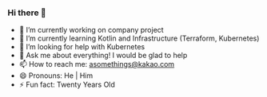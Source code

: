 ### Hi there 👋

- 🔭 I’m currently working on company project
- 🌱 I’m currently learning Kotlin and Infrastructure (Terraform, Kubernetes)
- 🤔 I’m looking for help with Kubernetes
- 💬 Ask me about everything! I would be glad to help
- 📫 How to reach me: asomethings@kakao.com
- 😄 Pronouns: He | Him
- ⚡ Fun fact: Twenty Years Old
<!--
**asomethings/asomethings** is a ✨ _special_ ✨ repository because its `README.md` (this file) appears on your GitHub profile.

Here are some ideas to get you started:

- 🔭 I’m currently working on ...
- 🌱 I’m currently learning ...
- 👯 I’m looking to collaborate on ...
- 🤔 I’m looking for help with ...
- 💬 Ask me about ...
- 📫 How to reach me: ...
- 😄 Pronouns: ...
- ⚡ Fun fact: ...
-->
